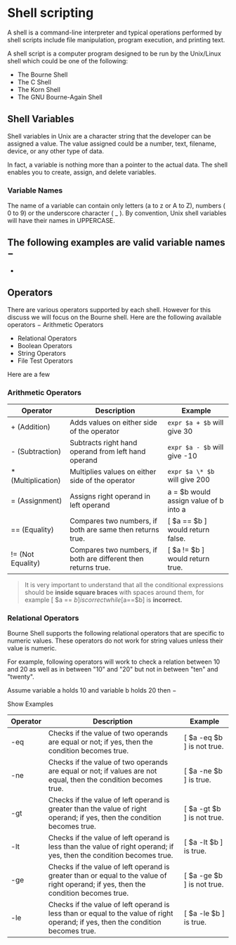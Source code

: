 


# Shell scripting
A shell is a command-line interpreter and typical operations performed by shell scripts include file manipulation, program execution, and printing text.

A shell script is a computer program designed to be run by the Unix/Linux shell which could be one of the following:

- The Bourne Shell
- The C Shell
- The Korn Shell
- The GNU Bourne-Again Shell

## Shell Variables
Shell variables in Unix are a character string that the developer can be assigned a value. The value assigned could be a number, text, filename, device, or any other type of data.

In fact, a variable is nothing more than a pointer to the actual data. The shell enables you to create, assign, and delete variables.

### Variable Names
The name of a variable can contain only letters (a to z or A to Z), numbers ( 0 to 9) or the underscore character ( _ ).  By convention, Unix shell variables will have their names in UPPERCASE.

The following examples are valid variable names −
 -
 -

## Operators

There are various operators supported by each shell. However for this discuss we will focus on the Bourne shell. Here are the following available operators
− Arithmetic Operators
- Relational Operators
- Boolean Operators
- String Operators
- File Test Operators

Here are a few

### Arithmetic Operators

| Operator      |	Description   |	Example |
| ------------- | ------------- | ------- |
| + (Addition)    |	Adds values on either side of the operator |	`expr $a + $b` will give 30 |
| - (Subtraction) |	Subtracts right hand operand from left hand operand	 | `expr $a - $b` will give -10 |
| * (Multiplication) |	Multiplies values on either side of the operator | 	`expr $a \* $b` will give 200 |
| = (Assignment) |	Assigns right operand in left operand	 | a = $b would assign value of b into a
| == (Equality)	 | Compares two numbers, if both are same then returns true. |	[ $a == $b ] would return false. |
| != (Not Equality) |	Compares two numbers, if both are different then returns true. |	[ $a != $b ] would return true. |

> It is very important to understand that all the conditional expressions should be **inside square braces** with spaces around them,
> for example [ $a == $b ] is correct
> while [$a==$b] is **incorrect.**


### Relational Operators
Bourne Shell supports the following relational operators that are specific to numeric values. These operators do not work for string values unless their value is numeric.

For example, following operators will work to check a relation between 10 and 20 as well as in between "10" and "20" but not in between "ten" and "twenty".

Assume variable a holds 10 and variable b holds 20 then −

Show Examples


| Operator	 | Description | 	Example |
| ------------- | ------------- | ------- |
| -eq	| Checks if the value of two operands are equal or not; if yes, then the condition becomes true. |	[ $a -eq $b ] is not true.
| -ne	| Checks if the value of two operands are equal or not; if values are not equal, then the condition becomes true.	 | [ $a -ne $b ] is true. |
| -gt	| Checks if the value of left operand is greater than the value of right operand; if yes, then the condition becomes true.	 | [ $a -gt $b ] is not true. |
| -lt	| Checks if the value of left operand is less than the value of right operand; if yes, then the condition becomes true. |	[ $a -lt $b ] is true. |
| -ge	| Checks if the value of left operand is greater than or equal to the value of right operand; if yes, then the condition becomes true. |	[ $a -ge $b ] is not true. |
| -le |	Checks if the value of left operand is less than or equal to the value of right operand; if yes, then the condition becomes true.	| [ $a -le $b ] is true. |
